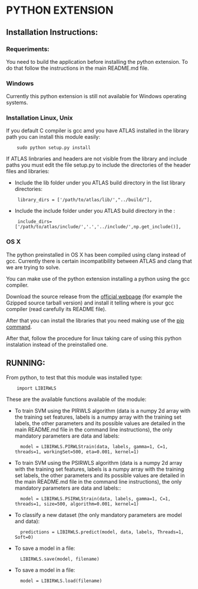 # PYTHON EXTENSION

## Installation Instructions:

### Requeriments:

You need to build the application before installing the python extension. To do that follow the instructions in the main README.md file.

### Windows

Currently this python extension is still not available for Windows operating systems.

### Installation Linux, Unix

If you default C compiler is gcc amd you have ATLAS installed in the library path you can install this module easily: 

        sudo python setup.py install

If ATLAS linbraries and headers are not visible from the library and include paths you must edit the file setup.py to include the directories of the header files and libraries:

 - Include the lib folder under you ATLAS build directory in the list library directories:
 
        library_dirs = ['/path/to/atlas/lib/',"../build/"],

 - Include the include folder under you ATLAS build directory in the :
 
        include_dirs=['/path/to/atlas/include/','.','../include/',np.get_include()],

### OS X

The python preinstalled in OS X has been compiled using clang instead of gcc. Currently there is certain incompatibility between ATLAS and clang that we are trying to solve.

You can make use of the python extension installing a python using the gcc compiler.

Download the source release from the [official webpage](https://www.python.org/downloads/release/python-2712/) (for example the Gzipped source tarball version) and install it telling where is your gcc compiler (read carefully its README file).    

After that you can install the libraries that you need making use of the [pip command](https://pip.pypa.io/en/stable/installing/). 

After that, follow the procedure for linux taking care of using this python instalation instead of the preinstalled one.


## RUNNING:

From python, to test that this module was installed type:

        import LIBIRWLS

These are the available functions available of the module:

- To train SVM using the PIRWLS algorithm (data is a numpy 2d array with the training set features, labels is a numpy array with the training set labels, the other parameters and its possible values are detailed in the main README.md file in the command line instructions), the only mandatory parameters are data and labels:

        model = LIBIRWLS.PIRWLStrain(data, labels, gamma=1, C=1, threads=1, workingSet=500, eta=0.001, kernel=1)


- To train SVM using the PSIRWLS algorithm (data is a numpy 2d array with the training set features, labels is a numpy array with the training set labels, the other parameters and its possible values are detailed in the main README.md file in the command line instructions), the only mandatory parameters are data and labels::

        model = LIBIRWLS.PSIRWLStrain(data, labels, gamma=1, C=1, threads=1, size=500, algorithm=0.001, kernel=1)

- To classify a new dataset (the only mandatory parameters are model and data):

        predictions = LIBIRWLS.predict(model, data, labels, Threads=1, Soft=0)

- To save a model in a file:

        LIBIRWLS.save(model, filename)

- To save a model in a file:

        model = LIBIRWLS.load(filename)



